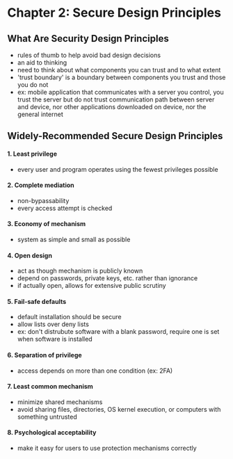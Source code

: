# Chapter 2: Secure Design Principles

## What Are Security Design Principles
- rules of thumb to help avoid bad design decisions
- an aid to thinking
- need to think about what components you can trust and to what extent
- 'trust boundary' is a boundary between components you trust and those you do not
- ex: mobile application that communicates with a server you control, you trust the server but do not trust communication path between server and device, nor other applications downloaded on device, nor the general internet

## Widely-Recommended Secure Design Principles

#### 1. Least privilege
- every user and program operates using the fewest privileges possible
#### 2. Complete mediation
- non-bypassability
- every access attempt is checked
#### 3. Economy of mechanism
- system as simple and small as possible
#### 4. Open design
- act as though mechanism is publicly known
- depend on passwords, private keys, etc. rather than ignorance
- if actually open, allows for extensive public scrutiny
#### 5. Fail-safe defaults
- default installation should be secure
- allow lists over deny lists
- ex: don't distrubute software with a blank password, require one is set when software is installed
#### 6. Separation of privilege
- access depends on more than one condition (ex: 2FA)
#### 7. Least common mechanism
- minimize shared mechanisms
- avoid sharing files, directories, OS kernel execution, or computers with something untrusted
#### 8. Psychological acceptability
- make it easy for users to use protection mechanisms correctly

